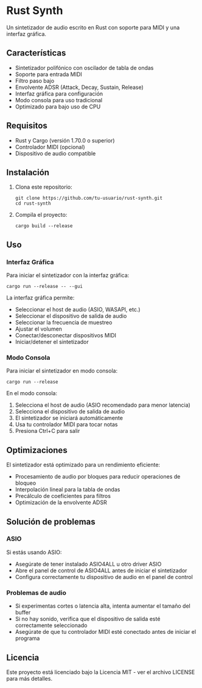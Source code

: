 # Rust Synth

Un sintetizador de audio escrito en Rust con soporte para MIDI y una interfaz gráfica.

## Características

- Sintetizador polifónico con oscilador de tabla de ondas
- Soporte para entrada MIDI
- Filtro paso bajo
- Envolvente ADSR (Attack, Decay, Sustain, Release)
- Interfaz gráfica para configuración
- Modo consola para uso tradicional
- Optimizado para bajo uso de CPU

## Requisitos

- Rust y Cargo (versión 1.70.0 o superior)
- Controlador MIDI (opcional)
- Dispositivo de audio compatible

## Instalación

1. Clona este repositorio:
   ```
   git clone https://github.com/tu-usuario/rust-synth.git
   cd rust-synth
   ```

2. Compila el proyecto:
   ```
   cargo build --release
   ```

## Uso

### Interfaz Gráfica

Para iniciar el sintetizador con la interfaz gráfica:

```
cargo run --release -- --gui
```

La interfaz gráfica permite:
- Seleccionar el host de audio (ASIO, WASAPI, etc.)
- Seleccionar el dispositivo de salida de audio
- Seleccionar la frecuencia de muestreo
- Ajustar el volumen
- Conectar/desconectar dispositivos MIDI
- Iniciar/detener el sintetizador

### Modo Consola

Para iniciar el sintetizador en modo consola:

```
cargo run --release
```

En el modo consola:
1. Selecciona el host de audio (ASIO recomendado para menor latencia)
2. Selecciona el dispositivo de salida de audio
3. El sintetizador se iniciará automáticamente
4. Usa tu controlador MIDI para tocar notas
5. Presiona Ctrl+C para salir

## Optimizaciones

El sintetizador está optimizado para un rendimiento eficiente:
- Procesamiento de audio por bloques para reducir operaciones de bloqueo
- Interpolación lineal para la tabla de ondas
- Precálculo de coeficientes para filtros
- Optimización de la envolvente ADSR

## Solución de problemas

### ASIO

Si estás usando ASIO:
- Asegúrate de tener instalado ASIO4ALL u otro driver ASIO
- Abre el panel de control de ASIO4ALL antes de iniciar el sintetizador
- Configura correctamente tu dispositivo de audio en el panel de control

### Problemas de audio

- Si experimentas cortes o latencia alta, intenta aumentar el tamaño del buffer
- Si no hay sonido, verifica que el dispositivo de salida esté correctamente seleccionado
- Asegúrate de que tu controlador MIDI esté conectado antes de iniciar el programa

## Licencia

Este proyecto está licenciado bajo la Licencia MIT - ver el archivo LICENSE para más detalles. 